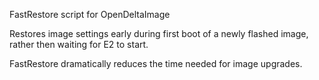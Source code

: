 FastRestore script for OpenDeltaImage

Restores image settings early during first boot of a newly flashed image,
rather then waiting for E2 to start.

FastRestore dramatically reduces the time needed for image upgrades.

